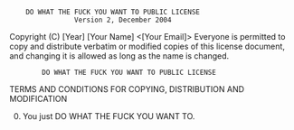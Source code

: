         DO WHAT THE FUCK YOU WANT TO PUBLIC LICENSE
                    Version 2, December 2004

 Copyright (C) [Year] [Your Name] <[Your Email]>
 Everyone is permitted to copy and distribute verbatim or modified
 copies of this license document, and changing it is allowed as long
 as the name is changed.

            DO WHAT THE FUCK YOU WANT TO PUBLIC LICENSE
   TERMS AND CONDITIONS FOR COPYING, DISTRIBUTION AND MODIFICATION

  0. You just DO WHAT THE FUCK YOU WANT TO.

